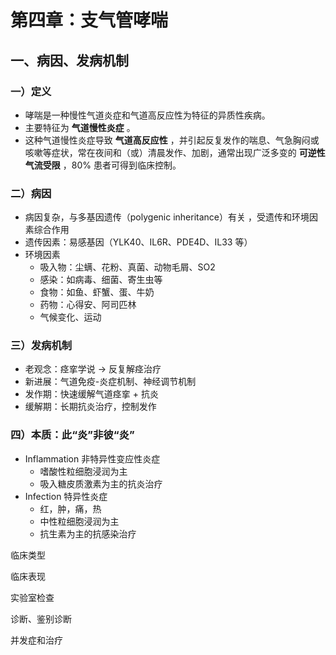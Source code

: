 # 第四章：支气管哮喘

## 一、病因、发病机制

### 一）定义

- 哮喘是一种慢性气道炎症和气道高反应性为特征的异质性疾病。
- 主要特征为 **气道慢性炎症** 。
- 这种气道慢性炎症导致 **气道高反应性** ，并引起反复发作的喘息、气急胸闷或咳嗽等症状，常在夜间和（或）清晨发作、加剧，通常出现广泛多变的 **可逆性气流受限** ，80% 患者可得到临床控制。

### 二）病因

- 病因复杂，与多基因遗传（polygenic inheritance）有关 ，受遗传和环境因素综合作用
- 遗传因素：易感基因（YLK40、IL6R、PDE4D、IL33 等）
- 环境因素
  - 吸入物：尘螨、花粉、真菌、动物毛屑、SO2
  - 感染：如病毒、细菌、寄生虫等
  - 食物：如鱼、虾蟹、蛋、牛奶
  - 药物：心得安、阿司匹林
  - 气候变化、运动

### 三）发病机制

- 老观念：痉挛学说 -> 反复解痉治疗
- 新进展：气道免疫-炎症机制、神经调节机制
- 发作期：快速缓解气道痉挛 + 抗炎
- 缓解期：长期抗炎治疗，控制发作

### 四）本质：此“炎”非彼“炎”

- Inflammation 非特异性变应性炎症
  - 嗜酸性粒细胞浸润为主
  - 吸入糖皮质激素为主的抗炎治疗
- Infection 特异性炎症
  - 红，肿，痛，热
  - 中性粒细胞浸润为主
  - 抗生素为主的抗感染治疗

临床类型

临床表现

实验室检查

诊断、鉴别诊断

并发症和治疗
